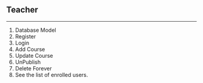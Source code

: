 ## Teacher

-------
1. Database Model
2. Register
3. Login
4. Add Course
5. Update Course
6. UnPublish
7. Delete Forever
8. See the list of enrolled users.